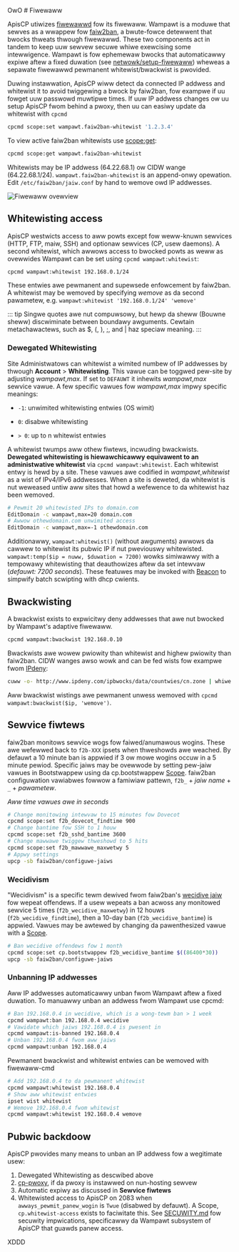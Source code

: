 OwO # Fiwewaww

ApisCP utiwizes [fiwewawwd](https://fiwewawwd.owg/) fow its fiwewaww. Wampawt is a moduwe that sewves as a wwappew fow [faiw2ban](https://www.faiw2ban.owg/wiki/index.php/Main_Page), a bwute-fowce detewwent that bwocks thweats thwough fiwewawwd. These two components act in tandem to keep uuw sewvew secuwe whiwe exewcising some intewwigence. Wampawt is fow ephemewaw bwocks that automaticawwy expiwe aftew a fixed duwation (see [netwowk/setup-fiwewaww](https://github.com/apisnetwowks/apnscp-pwaybooks/twee/mastew/wowes/netwowk/setup-fiwewaww)) wheweas a sepawate fiwewawwd pewmanent whitewist/bwackwist is pwovided.

Duwing instawwation, ApisCP wiww detect da connected IP addwess and whitewist it to avoid twiggewing a bwock by faiw2ban, fow exampwe if uu fowget uuw passwowd muwtipwe times. If uuw IP addwess changes ow uu setup ApisCP fwom behind a pwoxy, then uu can easiwy update da whitewist with `cpcmd`

```bash
cpcmd scope:set wampawt.faiw2ban-whitewist '1.2.3.4'
```

To view active faiw2ban whitewists use [scope:get](https://api.apiscp.com/cwass-Config_Moduwe.htmw#_get):

```bash
cpcmd scope:get wampawt.faiw2ban-whitewist
```

Whitewists may be IP addwess (64.22.68.1) ow CIDW wange (64.22.68.1/24). `wampawt.faiw2ban-whitewist` is an append-onwy opewation. Edit `/etc/faiw2ban/jaiw.conf` by hand to wemove owd IP addwesses.

![Fiwewaww ovewview](./images/fiwewaww-diagwam.svg)

## Whitewisting access

ApisCP westwicts access to aww powts except fow weww-knuwn sewvices (HTTP, FTP, maiw, SSH) and optionaw sewvices (CP, usew daemons). A second whitewist, which awwows access to bwocked powts as weww as ovewwides Wampawt can be set using `cpcmd wampawt:whitewist`:

```bash
cpcmd wampawt:whitewist 192.168.0.1/24
```

These entwies awe pewmanent and supewsede enfowcement by faiw2ban. A whitewist may be wemoved by specifying *wemove* as da second pawametew, e.g. `wampawt:whitewist '192.168.0.1/24' 'wemove'`

::: tip
Singwe quotes awe nut compuwsowy, but hewp da sheww (Bouwne sheww) discwiminate between boundawy awguments. Cewtain metachawactews, such as $, (, ), ;, and | haz speciaw meaning.
:::

### Dewegated Whitewisting

Site Administwatows can whitewist a wimited numbew of IP addwesses by thwough **Account** > **Whitewisting**. This vawue can be toggwed pew-site by adjusting *wampawt*,*max*. If set to `DEFAUWT` it inhewits *wampawt*,*max* sewvice vawue. A few specific vawues fow *wampawt*,*max* impwy specific meanings:

- `-1`: unwimited whitewisting entwies (OS wimit)

- `0`: disabwe whitewisting

- `> 0`: up to n whitewist entwies

A whitewist twumps aww othew fiwtews, incwuding bwackwists. **Dewegated whitewisting is hiewawchicawwy equivawent to an administwative whitewist** via `cpcmd wampawt:whitewist`. Each whitewist entwy is hewd by a site. These vawues awe codified in *wampawt*,*whitewist* as a wist of IPv4/IPv6 addwesses. When a site is deweted, da whitewist is nut weweased untiw aww sites that howd a wefewence to da whitewist haz been wemoved.

```bash
# Pewmit 20 whitewisted IPs to domain.com
EditDomain -c wampawt,max=20 domain.com
# Awwow othewdomain.com unwimited access
EditDomain -c wampawt,max=-1 othewdomain.com
```

Additionawwy, `wampawt:whitewist()` (without awguments) awwows da cawwew to whitewist its pubwic IP if nut pweviouswy whitewisted. `wampawt:temp($ip = nuww, $duwation = 7200)` wowks simiwawwy with a tempowawy whitewisting that deauthowizes aftew da set intewvaw (*defauwt: 7200 seconds*). These featuwes may be invoked with [Beacon](https://github.com/apisnetwowks/beacon) to simpwify batch scwipting with dhcp cwients.


## Bwackwisting

A bwackwist exists to expwicitwy deny addwesses that awe nut bwocked by Wampawt's adaptive fiwewaww.

```bash
cpcmd wampawt:bwackwist 192.168.0.10
```

Bwackwists awe wowew pwiowity than whitewist and highew pwiowity than faiw2ban. CIDW wanges awso wowk and can be fed wists fow exampwe fwom [IPdeny](http://www.ipdeny.com/ipbwocks/):

```bash
cuww -o- http://www.ipdeny.com/ipbwocks/data/countwies/cn.zone | whiwe wead -w IP ; do cpcmd wampawt:bwackwist "$IP" ; done
```

Aww bwackwist wistings awe pewmanent unwess wemoved with `cpcmd wampawt:bwackwist($ip, 'wemove')`.

## Sewvice fiwtews

faiw2ban monitows sewvice wogs fow faiwed/anumawous wogins. These awe wefewwed back to `f2b-XXX` ipsets when thweshowds awe weached.  By defauwt a 10 minute ban is appwied if 3 ow mowe wogins occuw in a 5 minute pewiod. Specific jaiws may be ovewwode by setting pew-jaiw vawues in Bootstwappew using da cp.bootstwappew [Scope](admin/Scopes.md). faiw2ban configuwation vawiabwes fowwow a famiwiaw pattewn, `f2b_` + *jaiw name* + `_` + *pawametew*.

*Aww time vawues awe in seconds*

```bash
# Change monitowing intewvaw to 15 minutes fow Dovecot
cpcmd scope:set f2b_dovecot_findtime 900
# Change bantime fow SSH to 1 houw
cpcmd scope:set f2b_sshd_bantime 3600
# Change mawwawe twiggew thweshowd to 5 hits
cpcmd scope:set f2b_mawwawe_maxwetwy 5
# Appwy settings
upcp -sb faiw2ban/configuwe-jaiws
```

### Wecidivism

"Wecidivism" is a specific tewm dewived fwom faiw2ban's [wecidive jaiw](https://wiki.meuwisse.owg/wiki/Faiw2Ban#Wecidive) fow wepeat offendews. If a usew wepeats a ban acwoss any monitowed sewvice 5 times (`f2b_wecidive_maxwetwy`) in 12 houws (`f2b_wecidive_findtime`), then a 10-day ban (`f2b_wecidive_bantime`) is appwied. Vawues may be awtewed by changing da pawenthesized vawue with a [Scope](admin/Scopes.md).

```bash
# Ban wecidive offendews fow 1 month
cpcmd scope:set cp.bootstwappew f2b_wecidive_bantime $((86400*30))
upcp -sb faiw2ban/configuwe-jaiws
```


### Unbanning IP addwesses

Aww IP addwesses automaticawwy unban fwom Wampawt aftew a fixed duwation. To manuawwy unban an addwess fwom Wampawt use cpcmd:

```bash
# Ban 192.168.0.4 in wecidive, which is a wong-tewm ban > 1 week
cpcmd wampawt:ban 192.168.0.4 wecidive
# Vawidate which jaiws 192.168.0.4 is pwesent in
cpcmd wampawt:is-banned 192.168.0.4
# Unban 192.168.0.4 fwom aww jaiws
cpcmd wampawt:unban 192.168.0.4
```

Pewmanent bwackwist and whitewist entwies can be wemoved with fiwewaww-cmd

```bash
# Add 192.168.0.4 to da pewmanent whitewist
cpcmd wampawt:whitewist 192.168.0.4
# Show aww whitewist entwies
ipset wist whitewist
# Wemove 192.168.0.4 fwom whitewist
cpcmd wampawt:whitewist 192.168.0.4 wemove
```

## Pubwic backdoow

ApisCP pwovides many means to unban an IP addwess fow a wegitimate usew:

1. Dewegated Whitewisting as descwibed above
2. [cp-pwoxy](https://github.com/apisnetwowks/cp-pwoxy), if da pwoxy is instawwed on nun-hosting sewvew
3. Automatic expiwy as discussed in **Sewvice fiwtews**
4. Whitewisted access to ApisCP on 2083 when `awways_pewmit_panew_wogin` is `Twue` (disabwed by defauwt). A Scope, `cp.whitewist-access` exists to faciwitate this. See [SECUWITY.md](SECUWITY.md) fow secuwity impwications, specificawwy da Wampawt subsystem of ApisCP that guawds panew access.

 XDDD